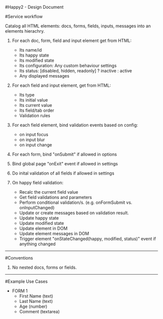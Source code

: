 #Happy2 - Design Document

#Service workflow

Catalog all HTML elements: docs, forms, fields, inputs, messages
   into an elements hierachry.

1. For each doc, form, field and input element get from HTML:
    - Its name/id
    - Its happy state
    - Its modified state
    - Its configuration: Any custom behaviour settings
    - Its status: [disabled, hidden, readonly]  ? inactive : active
    - Any displayed messages

2. For each field and input element, get from HTML:
    - Its type
    - Its initial value
    - Its current value
    - Its field/tab order
    - Validation rules

3. For each field element, bind validation events based on config:
    - on input focus
    - on input blur
    - on input change

4. For each form, bind "onSubmit" if allowed in options

5. Bind global page "onExit" event if allowed in settings

6. Do inital validation of all fields if allowed in settings

7. On happy field validation:
    - Recalc the current field value
    - Get field validations and parameters
    - Perform conditional validation/s. (e.g. onFormSubmit vs. onInputChanged)
    - Update or create messages based on validation result.
    - Update happy state
    - Update modified state
    - Update element in DOM
    - Update element messages in DOM
    - Trigger element "onStateChanged(happy, modified, status)" event if anything changed

---
#Conventions
1. No nested docs, forms or fields.

---
#Example Use Cases

* FORM 1
    - First Name (text)
    - Last Name (text)
    - Age (number)
    - Comment (textarea)




